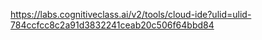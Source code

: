 https://labs.cognitiveclass.ai/v2/tools/cloud-ide?ulid=ulid-784ccfcc8c2a91d3832241ceab20c506f64bbd84

